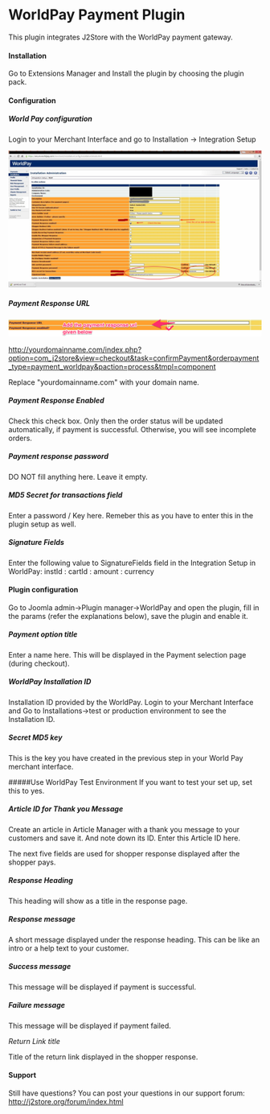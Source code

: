 # WorldPay Payment Plugin

This plugin integrates J2Store with the WorldPay payment gateway.

#### Installation
Go to Extensions Manager and Install the plugin by choosing the plugin pack.

#### Configuration

##### World Pay configuration

Login to your Merchant Interface and go to Installation → Integration Setup 

![Worldpay Plugin](./assets/images/worldpay_payment_plugin.png)

##### Payment Response URL
![Payment Response](./assets/images/payment_response_worldpay.png)

http://yourdomainname.com/index.php?option=com_j2store&view=checkout&task=confirmPayment&orderpayment_type=payment_worldpay&paction=process&tmpl=component

Replace "yourdomainname.com" with your domain name.

##### Payment Response Enabled
Check this check box. Only then the order status will be updated automatically, if payment is successful. Otherwise, you will see incomplete orders.

##### Payment response password
DO NOT fill anything here. Leave it empty.

##### MD5 Secret for transactions field 
Enter a password / Key here. Remeber this as you have to enter this in the plugin setup as well.

##### Signature Fields
Enter the following value to SignatureFields field in the Integration Setup in WorldPay: instId : cartId : amount : currency 

#### Plugin configuration
Go to Joomla admin->Plugin manager->WorldPay and open the plugin, fill in the params (refer the explanations below), save the plugin and enable it.

##### Payment option title
Enter a name here. This will be displayed in the Payment selection page (during checkout).

##### WorldPay Installation ID
Installation ID provided by the WorldPay. Login to your Merchant Interface and Go to Installations->test or production environment to see the Installation ID.

##### Secret MD5 key
This is the key you have created in the previous step in your World Pay merchant interface.

#####Use WorldPay Test Environment
If you want to test your set up, set this to yes.

##### Article ID for Thank you Message
Create an article in Article Manager with a thank you message to your customers and save it. And note down its ID. Enter this Article ID here.

The next five fields are used for shopper response displayed after the shopper pays.

##### Response Heading
This heading will show as a title in the response page.

##### Response message
A short message displayed under the response heading. This can be like an intro or a help text to your customer.

##### Success message
This message will be displayed if payment is successful.

##### Failure message
This message will be displayed if payment failed.

*Return Link title*

Title of the return link displayed in the shopper response.

#### Support
Still have questions? You can post your questions in our support forum: http://j2store.org/forum/index.html